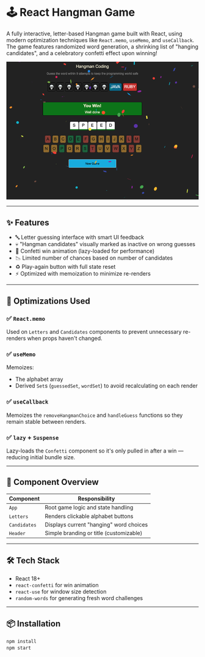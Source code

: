 # 🕹️ React Hangman Game

A fully interactive, letter-based Hangman game built with React, using modern optimization techniques like `React.memo`, `useMemo`, and `useCallback`. The game features randomized word generation, a shrinking list of "hanging candidates", and a celebratory confetti effect upon winning!

![Win State Example](./client/src/winState.png)

---

## ✨ Features

- 🔤 Letter guessing interface with smart UI feedback
- 💀 "Hangman candidates" visually marked as inactive on wrong guesses
- 🎉 Confetti win animation (lazy-loaded for performance)
- 📉 Limited number of chances based on number of candidates
- ♻️ Play-again button with full state reset
- ⚡ Optimized with memoization to minimize re-renders

---

## 🧠 Optimizations Used

### ✅ `React.memo`
Used on `Letters` and `Candidates` components to prevent unnecessary re-renders when props haven't changed.

### ✅ `useMemo`
Memoizes:
- The alphabet array
- Derived `Set`s (`guessedSet`, `wordSet`) to avoid recalculating on each render

### ✅ `useCallback`
Memoizes the `removeHangmanChoice` and `handleGuess` functions so they remain stable between renders.

### ✅ `lazy` + `Suspense`
Lazy-loads the `Confetti` component so it's only pulled in after a win — reducing initial bundle size.

---

## 🧩 Component Overview

| Component     | Responsibility                                      |
|---------------|------------------------------------------------------|
| `App`         | Root game logic and state handling                   |
| `Letters`     | Renders clickable alphabet buttons                   |
| `Candidates`  | Displays current "hanging" word choices              |
| `Header`      | Simple branding or title (customizable)              |

---

## 🛠️ Tech Stack

- React 18+
- `react-confetti` for win animation
- `react-use` for window size detection
- `random-words` for generating fresh word challenges

---

## 📦 Installation

```bash
npm install
npm start
